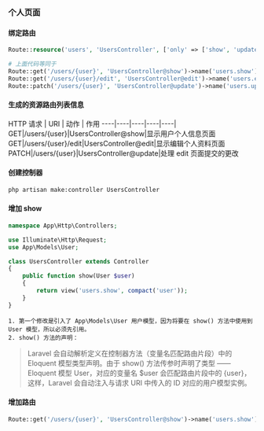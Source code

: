 ### 个人页面

#### 绑定路由
```php
Route::resource('users', 'UsersController', ['only' => ['show', 'update', 'edit']]);

# 上面代码等同于
Route::get('/users/{user}', 'UsersController@show')->name('users.show');
Route::get('/users/{user}/edit', 'UsersController@edit')->name('users.edit');
Route::patch('/users/{user}', 'UsersController@update')->name('users.update');
```

#### 生成的资源路由列表信息
HTTP 请求 | URI | 动作 | 作用
----|----|----|----|----|
GET|/users/{user}|UsersController@show|显示用户个人信息页面
GET|/users/{user}/edit|UsersController@edit|显示编辑个人资料页面
PATCH|/users/{user}|UsersController@update|处理 edit 页面提交的更改

#### 创建控制器
```bash 
php artisan make:controller UsersController
```

#### 增加 show 
```php
namespace App\Http\Controllers;

use Illuminate\Http\Request;
use App\Models\User;

class UsersController extends Controller
{
    public function show(User $user)
    {
        return view('users.show', compact('user'));
    }
}
```
    1. 第一个修改是引入了 App\Models\User 用户模型，因为将要在 show() 方法中使用到 User 模型，所以必须先引用。
    2. show() 方法的声明：
> Laravel 会自动解析定义在控制器方法（变量名匹配路由片段）中的 Eloquent 模型类型声明。由于 show() 方法传参时声明了类型 —— Eloquent 模型 User，对应的变量名 $user 会匹配路由片段中的 {user}，这样，Laravel 会自动注入与请求 URI 中传入的 ID 对应的用户模型实例。

#### 增加路由
```php
Route::get('/users/{user}', 'UsersController@show')->name('users.show');
```